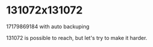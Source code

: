 # 131072x131072
17179869184 with auto backuping

131072 is possible to reach, but let's try to make it harder.
